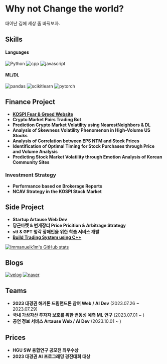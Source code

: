 # Why not Change the world?
태어난 김에 세상 좀 바꿔보자.

## Skills
#### Languages
![Python](https://img.shields.io/badge/Python-3776AB.svg?&style=for-the-badge&logo=Python&logoColor=white)
![cpp](https://img.shields.io/badge/c++-00599C.svg?&style=for-the-badge&logo=cplusplus&logoColor=white)
![javascript](https://img.shields.io/badge/javascript-F7DF1E.svg?&style=for-the-badge&logo=javascript&logoColor=white)

#### ML/DL
![pandas](https://img.shields.io/badge/pandas-150458.svg?&style=for-the-badge&logo=pandas&logoColor=white)
![scikitlearn](https://img.shields.io/badge/scikitlearn-F7931E.svg?&style=for-the-badge&logo=scikitlearn&logoColor=white)
![pytorch](https://img.shields.io/badge/pytorch-EE4C2C.svg?&style=for-the-badge&logo=pytorch&logoColor=white)


## Finance Project
- [**KOSPI Fear & Greed Website**](https://kospi-fear-greed-index.co.kr/)
- **Crypto Market Pairs Trading Bot**
- **Prediction Crypto Market Volatility using NearestNeighbors & DL**
- **Analysis of Skewness Volatility Phenomenon in High-Volume US Stocks**
- **Analysis of Correlation between EPS NTM and Stock Prices**
- **Identification of Optimal Timing for Stock Purchases through Price and Volume Analysis**
- **Predicting Stock Market Volatility through Emotion Analysis of Korean Community Sites**

### Investment Strategy
- **Performance based on Brokerage Reports**
- **NCAV Strategy in the KOSPI Stock Market**


## Side Project
- **Startup Artause Web Dev** 
- **당근마켓 & 번개장터 Price Pricition & Arbitrage Strategy** 
- **stt & GPT 청각 장애인을 위한 학습 서비스 개발**
- [**Build Trading System using C++**](https://github.com/2023OSSLteam/StockTrading)
  
[![Immanuelk1m's GitHub stats](https://github-readme-stats.vercel.app/api?username=immanuelk1m)](https://github.com/anuraghazra/github-readme-stats)

## Blogs
[![velog](https://img.shields.io/badge/velog-20C997.svg?&style=for-the-badge&logo=velog&logoColor=white)](https://velog.io/@immanuelk1m)
[![naver](https://img.shields.io/badge/naver-03C75A.svg?&style=for-the-badge&logo=naver&logoColor=white)](https://blog.naver.com/kse0119)

## Teams
- **2023 대경권 해커톤 드림랜드톤 참여 Web / AI Dev** (2023.07.26 ~ 2023.07.29)
- **국내 가상자산 투자자 보호를 위한 변동성 예측 ML 연구** (2023.07.01 ~ )
- **공연 정보 서비스 Artause Web / AI Dev** (2023.10.01 ~ )

## Prices

- **HGU SW 융합연구 공모전 최우수상**
- **2023 대경권 AI 프로그래밍 경진대회 대상** 

